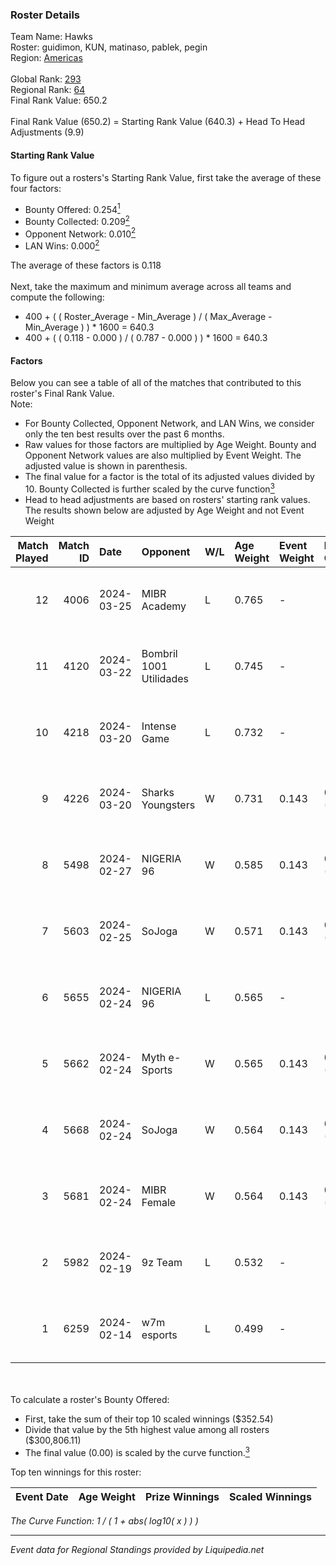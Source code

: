 ### Roster Details<br />
Team Name: Hawks<br />
Roster: guidimon, KUN, matinaso, pablek, pegin<br />
Region: [Americas]( ../standings_americas.md)<br />
<br />
Global Rank: [293](../standings_global.md)<br />
Regional Rank: [64]( ../standings_americas.md)<br />
Final Rank Value:  650.2<br />
<br />
Final Rank Value (650.2) = Starting Rank Value (640.3) + Head To Head Adjustments (9.9)<br />

#### Starting Rank Value<br />
To figure out a rosters's Starting Rank Value, first take the average of these four factors:<br />
- Bounty Offered: 0.254[<sup>1</sup>](#table2)
- Bounty Collected: 0.209[<sup>2</sup>](#table1)
- Opponent Network: 0.010[<sup>2</sup>](#table1)
- LAN Wins: 0.000[<sup>2</sup>](#table1)

The average of these factors is 0.118<br />
<br />
Next, take the maximum and minimum average across all teams and compute the following:<br />
- 400 + ( ( Roster_Average - Min_Average ) / ( Max_Average - Min_Average ) ) * 1600 = 640.3
- 400 + ( ( 0.118 - 0.000 ) / ( 0.787 - 0.000 ) ) * 1600 = 640.3


#### Factors<br />
Below you can see a table of all of the matches that contributed to this roster's Final Rank Value.<br />
Note:<br />

- For Bounty Collected, Opponent Network, and LAN Wins, we consider only the ten best results over the past 6 months.
- Raw values for those factors are multiplied by Age Weight. Bounty and Opponent Network values are also multiplied by Event Weight. The adjusted value is shown in parenthesis.
- The final value for a factor is the total of its adjusted values divided by 10. Bounty Collected is further scaled by the curve function[<sup>3</sup>](#curveFunction)
- Head to head adjustments are based on rosters' starting rank values. The results shown below are adjusted by Age Weight and not Event Weight
<span id="table1"></span><br />


| Match Played | Match ID | Date       | Opponent                | W/L | Age Weight | Event Weight | Bounty Collected | Opponent Network | LAN Wins  | H2H Adj. | Roster                                  |
| -: | -: | :- | :- | :- | :- | :- | :- | :- | :- | -: | :- |
|           12 |     4006 | 2024-03-25 | MIBR Academy            | L   | 0.765      | -            | -                | -                | -         |   -10.14 | guidimon, KUN, matinaso, pablek, pegin  |
|           11 |     4120 | 2024-03-22 | Bombril 1001 Utilidades | L   | 0.745      | -            | -                | -                | -         |   -11.04 | guidimon, KUN, matinaso, pablek, pegin  |
|           10 |     4218 | 2024-03-20 | Intense Game            | L   | 0.732      | -            | -                | -                | -         |   -10.10 | guidimon, KUN, matinaso, pablek, pegin  |
|            9 |     4226 | 2024-03-20 | Sharks Youngsters       | W   | 0.731      | 0.143        | 0.003 (0.000)    | 0.407 (0.043)    | 0 (0.000) |    10.17 | guidimon, KUN, matinaso, pablek, pegin  |
|            8 |     5498 | 2024-02-27 | NIGERIA 96              | W   | 0.585      | 0.143        | 0.001 (0.000)    | 0.140 (0.012)    | 0 (0.000) |     8.63 | guidimon, KUN, nacho, nasher, pablek    |
|            7 |     5603 | 2024-02-25 | SoJoga                  | W   | 0.571      | 0.143        | 0.000 (0.000)    | 0.138 (0.011)    | 0 (0.000) |     9.16 | Colt, k1not1, Patoz1k, pkN, telezin     |
|            6 |     5655 | 2024-02-24 | NIGERIA 96              | L   | 0.565      | -            | -                | -                | -         |    -9.46 | deemO, leozik4, nv1nJ, predict, t9mpest |
|            5 |     5662 | 2024-02-24 | Myth e-Sports           | W   | 0.565      | 0.143        | 0.000 (0.000)    | 0.041 (0.003)    | 0 (0.000) |     7.94 | guidimon, KUN, nacho, nasher, pablek    |
|            4 |     5668 | 2024-02-24 | SoJoga                  | W   | 0.564      | 0.143        | 0.000 (0.000)    | 0.138 (0.011)    | 0 (0.000) |     8.50 | guidimon, KUN, nacho, nasher, pablek    |
|            3 |     5681 | 2024-02-24 | MIBR Female             | W   | 0.564      | 0.143        | 0.015 (0.001)    | 0.227 (0.018)    | 0 (0.000) |    10.83 | Babs, dani, ferzy, khizha, REGIANE      |
|            2 |     5982 | 2024-02-19 | 9z Team                 | L   | 0.532      | -            | -                | -                | -         |    -0.54 | guidimon, KUN, nacho, nasher, pablek    |
|            1 |     6259 | 2024-02-14 | w7m esports             | L   | 0.499      | -            | -                | -                | -         |    -4.06 | guidimon, KUN, nacho, nasher, pablek    |

<br />
<span id="table2"></span><br />
To calculate a roster's Bounty Offered:<br />

- First, take the sum of their top 10 scaled winnings ($352.54)
- Divide that value by the 5th highest value among all rosters ($300,806.11)
- The final value (0.00) is scaled by the curve function.[<sup>3</sup>](#curveFunction)

Top ten winnings for this roster:<br />

| Event Date | Age Weight | Prize Winnings | Scaled Winnings |
| :- | -: | :- | :- |


<span id="curveFunction"></span>_The Curve Function: 1 / ( 1 + abs( log10( x ) ) )_<br />

---
_Event data for Regional Standings provided by Liquipedia.net_<br />
